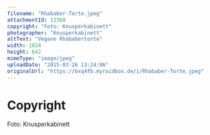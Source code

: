 ```yaml
---
filename: "Rhababer-Torte.jpeg"
attachmentId: 12368
copyright: "Foto: Knusperkabinett"
photographer: "Knusperkabinett"
altText: "Vegane Rhababertorte"
width: 1024
height: 642
mimeType: "image/jpeg"
uploadDate: "2015-03-26 13:24:06"
originalUrl: "https://bxq4fb.myraidbox.de/i/Rhababer-Torte.jpeg"
---
```


# Copyright

Foto: Knusperkabinett
